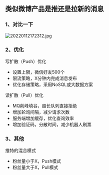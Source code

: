 ## 类似微博产品是推还是拉新的消息
### 1、对比一下
![20220112172312.jpg](https://pic.imgdb.cn/item/61de9e172ab3f51d917eb097.jpg)

### 2、优化
写扩散（Push）优化
* 设置上限，微信好友500个
* 限流策略，X分钟内完成消息发布
* 优化存储策略，采用NoSQL或大数据方案

读扩散（Pull）优化
* MQ削峰填谷，超长队列直接拒绝
* 增加轮询间隔，减少请求次数
* 服务端增加缓存，优化查询效率
* 增加验证码，分散时间，减少机器人刷票

### 3、其他

推特的混合模式
* 粉丝量小于X，Push模式
* 粉丝量大于X，Pull模式